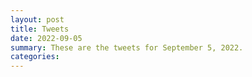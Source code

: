 ```yaml
---
layout: post
title: Tweets
date: 2022-09-05
summary: These are the tweets for September 5, 2022.
categories:
---
```


